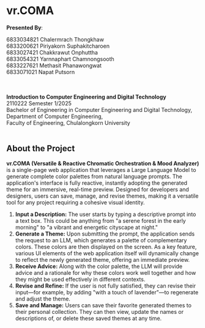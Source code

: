 # vr.COMA


**Presented By**:

6833034821	Chalermrach Thongkhaw<br/>
6833200621	Piriyakorn Suphakitcharoen<br/>
6833027421	Chakkrawut Onphuttha<br/>
6833054321	Yarnnaphart Chamnongsooth<br/>
6833227621	Methasit Phanawongwat<br/>
6833071021	Napat Putsorn<br/>

<br/><br/>
**Introduction to Computer Engineering and Digital Technology**<br/>
2110222  Semester 1/2025<br/>
Bachelor of Engineering in Computer Engineering and Digital Technology,<br/>
Department of Computer Engineering,<br/>
Faculty of Engineering, Chulalongkorn University<br/><br/>


## About the Project
**vr.COMA (Versatile & Reactive Chromatic Orchestration & Mood Analyzer)** is a single-page web application that leverages a Large Language Model to generate complete color palettes from natural language prompts. The application's interface is fully reactive, instantly adopting the generated theme for an immersive, real-time preview. Designed for developers and designers, users can save, manage, and revise themes, making it a versatile tool for any project requiring a cohesive visual identity.

1.  **Input a Description:** The user starts by typing a descriptive prompt into a text box. This could be anything from "a serene forest in the early morning" to "a vibrant and energetic cityscape at night."<br/>
2.  **Generate a Theme:** Upon submitting the prompt, the application sends the request to an LLM, which generates a palette of complementary colors. These colors are then displayed on the screen. As a key feature, various UI elements of the web application itself will dynamically change to reflect the newly generated theme, offering an immediate preview.<br/>
3.  **Receive Advice:** Along with the color palette, the LLM will provide advice and a rationale for why these colors work well together and how they might be used effectively in different contexts.<br/>
4.  **Revise and Refine:** If the user is not fully satisfied, they can revise their input—for example, by adding "with a touch of lavender"—to regenerate and adjust the theme.<br/>
5.  **Save and Manage:** Users can save their favorite generated themes to their personal collection. They can then view, update the names or descriptions of, or delete these saved themes at any time.<br/><br/>

